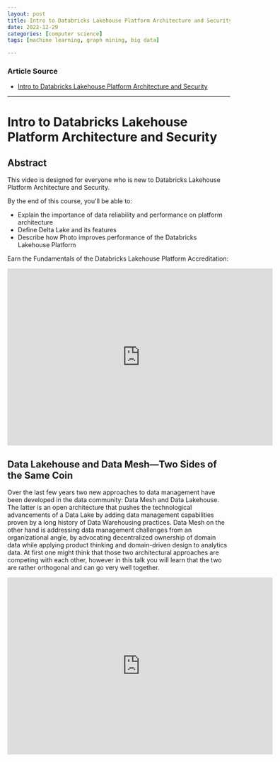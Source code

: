 ```yaml
---
layout: post
title: Intro to Databricks Lakehouse Platform Architecture and Security 
date: 2022-12-29
categories: [computer science]
tags: [machine learning, graph mining, big data]

---
```


### Article Source

* [Intro to Databricks Lakehouse Platform Architecture and Security](https://www.youtube.com/watch?v=5oz5dwHU_mM)


---

# Intro to Databricks Lakehouse Platform Architecture and Security

## Abstract

This video is designed for everyone who is new to Databricks Lakehouse Platform Architecture and Security.  

By the end of this course, you'll be able to:

- Explain the importance of data reliability and performance on platform architecture
- Define Delta Lake and its features
- Describe how Photo improves performance of the Databricks Lakehouse Platform

Earn the Fundamentals of the Databricks Lakehouse Platform Accreditation:


<iframe width="600" height="400" src="https://www.youtube.com/embed/5oz5dwHU_mM" title="YouTube video player" frameborder="0" allow="accelerometer; autoplay; clipboard-write; encrypted-media; gyroscope; picture-in-picture" allowfullscreen></iframe>



## Data Lakehouse and Data Mesh—Two Sides of the Same Coin

Over the last few years two new approaches to data management have been developed in the data community: Data Mesh and Data Lakehouse. The latter is an open architecture that pushes the technological advancements of a Data Lake by adding data management capabilities proven by a long history of Data Warehousing practices.
Data Mesh on the other hand is addressing data management challenges from an organizational angle, by advocating decentralized ownership of domain data while applying product thinking and domain-driven design to analytics data. At first one might think that those two architectural approaches are competing with each other, however in this talk you will learn that the two are rather orthogonal and can go very well together.

<iframe width="600" height="400" src="https://www.youtube.com/embed/3znQs0MzZ-k" title="YouTube video player" frameborder="0" allow="accelerometer; autoplay; clipboard-write; encrypted-media; gyroscope; picture-in-picture" allowfullscreen></iframe>



